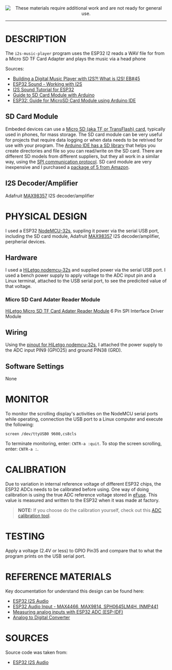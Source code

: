 <!--
Maintainer:   jeffskinnerbox@yahoo.com / www.jeffskinnerbox.me
Version:      0.0.0
-->


<div align="center">
<img src="http://www.foxbyrd.com/wp-content/uploads/2018/02/file-4.jpg" title="These materials require additional work and are not ready for general use." align="center">
</div>


-----



# DESCRIPTION
The `i2s-music-player` program uses the ESP32 I2
reads a WAV file for  from a
Micro SD TF Card Adapter
and plays the music via a head phone

Sources:
* [Building a Digital Music Player with I2S?! What is I2S! EB#45](https://www.youtube.com/watch?v=qNLvoSQCx60)
* [ESP32 Sound - Working with I2S](https://www.youtube.com/watch?v=m-MPBjScNRk)
* [I2S Sound Tutorial for ESP32](https://diyi0t.com/i2s-sound-tutorial-for-esp32/)
* [Guide to SD Card Module with Arduino](https://randomnerdtutorials.com/guide-to-sd-card-module-with-arduino/)
* [ESP32: Guide for MicroSD Card Module using Arduino IDE](https://randomnerdtutorials.com/esp32-microsd-card-arduino/)

## SD Card Module
Embeded devices can use a [Micro SD (aka TF or TransFlash) card][08],
typically used in phones, for mass storage.
The SD card module can be very useful for projects that require data logging
or when data needs to be retrived for use with your program.
The [Arduino IDE has a SD library][09] that helps you
create directories and file so you can read/write on the SD card.
There are different SD models from different suppliers,
but they all work in a similar way,
using the [SPI communication protocol][10].
SD card module are very inexpensive and I purchased a [package of 5 from Amazon][06].

## I2S Decoder/Amplifier
Adafruit [MAX98357][07] I2S decoder/amplifier

# PHYSICAL DESIGN
I used a ESP32 [NodeMCU-32s][03], suppling it power via the serial USB port,
including the SD card module, Adafruit [MAX98357][07] I2S decoder/amplifier, perpherial devices.

## Hardware
I used a [HiLetgo nodemcu-32s][01] and supplied power via the serial USB port.
I used a bench power supply to apply voltage to the ADC input pin
and a Linux terminal, attached to the USB serial port,
to see the predicited value of that voltage.

### Micro SD Card Adater Reader Module
[HiLetgo Micro SD TF Card Adater Reader Module](https://www.amazon.com/dp/B07BJ2P6X6)
6 Pin SPI Interface Driver Module

## Wiring
Using the [pinout for HiLetgo nodemcu-32s][02],
I attached the power supply to the ADC input PIN9 (GPIO25)
and ground PIN38 (GRD).

## Software Settings
None

# MONITOR
To monitor the scrolling display's activities on the NodeMCU serial ports while operating,
connection the USB port to a Linux computer and execute the following:

    screen /dev/ttyUSB0 9600,cs8cls

To terminate monitoring, enter: `CNTR-a :quit`.
To stop the screen scrolling, enter: `CNTR-a :`.

# CALIBRATION
Due to variation in internal reference voltage of different ESP32 chips,
the ESP32 ADCs needs to be calibrated before using.
One way of doing calibration is using the true ADC reference voltage stored in [eFuse][04].
This value is measured and written to the ESP32 when it was made at factory.

>**NOTE:** If you choose do the calibration yourself,
>check out this [ADC calibration tool][05].

# TESTING
Apply a voltage (2.4V or less) to GPIO Pin35 and compare that to what the program
prints on the USB serial port.

# REFERENCE MATERIALS
Key documentation for understand this design can be found here:

* [ESP32 I2S Audio](https://github.com/atomic14/esp32_audio)
* [ESP32 Audio Input - MAX4466, MAX9814, SPH0645LM4H, INMP441](https://atomic14.com/2020/09/12/esp32-audio-input.html)
* [Measuring analog inputs with ESP32 ADC (ESP-IDF)](https://embeddedexplorer.com/esp32-adc-esp-idf-tutorial/)
* [Analog to Digital Converter](https://docs.espressif.com/projects/esp-idf/en/v4.1.1/api-reference/peripherals/adc.html)

# SOURCES
Source code was taken from:

* [ESP32 I2S Audio](https://github.com/atomic14/esp32_audio)



[01]:https://www.amazon.com/dp/B010N1SPRK
[02]:https://forum.fritzing.org/t/esp32s-hiletgo-dev-boad-with-pinout-template/5357
[03]:https://www.teachmemicro.com/using-esp32-for-the-first-time/
[04]:https://en.wikipedia.org/wiki/EFuse
[05]:https://github.com/tommag/ESP32_ADC_Calibration_tool
[06]:https://www.amazon.com/dp/B07BJ2P6X6
[07]:https://learn.adafruit.com/adafruit-max98357-i2s-class-d-mono-amp
[08]:https://appuals.com/what-is-tf-transflash-card-and-how-is-it-different-from-micro-sd/
[09]:https://www.arduino.cc/reference/en/libraries/sd/
[10]:https://www.circuitbasics.com/basics-of-the-spi-communication-protocol/
[11]:
[12]:
[13]:
[14]:
[15]:
[16]:
[17]:
[18]:
[19]:
[20]:



